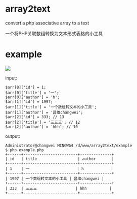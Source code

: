 # array2text
convert a php associative array to a text

一个将PHP关联数组转换为文本形式表格的小工具

# example
![](https://github.com/cw1997/array2text/blob/master/array2text.png?raw=true)

input:


    $arr[0]['id'] = 1;
    $arr[0]['title'] = '一';
    $arr[0]['author'] = 'h';
    $arr[1]['id'] = 1997;
    $arr[1]['title'] = '一个数组转文本的小工具';
    $arr[1]['author'] = '昌维changwei';
    $arr[2]['id'] = 333; // 13
    $arr[2]['title'] = '三三三'; // 12
    $arr[2]['author'] = 'hhh'; // 10


output:


    Administrator@changwei MINGW64 /d/www/array2text/example
    $ php example.php
    +------+------------------------+--------------+
    | id   | title                  | author       |
    +------+------------------------+--------------+
    | 1    | 一                     | h            |
    +------+------------------------+--------------+
    | 1997 | 一个数组转文本的小工具 | 昌维changwei |
    +------+------------------------+--------------+
    | 333  | 三三三                 | hhh          |
    +------+------------------------+--------------+
